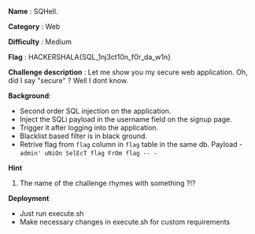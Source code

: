 **Name** : SQHell.

**Category** : Web

**Difficulty** : Medium

**Flag** : HACKERSHALA{SQL_1nj3ct10n_f0r_da_w1n}

**Challenge description** : 
Let me show you my secure web application. Oh, did I say "secure" ? Well I dont know.

**Background**: 

+ Second order SQL injection on the application.
+ Inject the SQLi payload in the username field on the signup page.
+ Trigger it after logging into the application.
+ Blacklist based filter is in black ground.
+ Retrive flag from `flag` column in `flag` table in the same db. Payload - `admin' uNiOn SelEcT flag FrOm flag -- -`

**Hint**
1. The name of the challenge rhymes with something ?!?

**Deployment**
+ Just run execute.sh
+ Make necessary changes in execute.sh for custom requirements